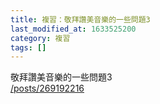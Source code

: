 ```yaml
---
title: 複習：敬拜讚美音樂的一些問題3
last_modified_at: 1633525200
category: 複習
tags: []
---
```


<p>敬拜讚美音樂的一些問題3<br>
<a href="/posts/269192216" target="_blank">/posts/269192216</a></p>

<p>&nbsp;</p>

